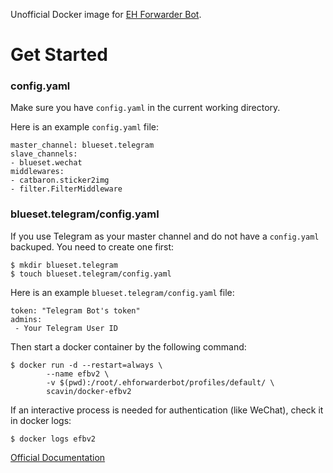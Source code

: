 Unofficial Docker image for [EH Forwarder Bot](https://github.com/blueset/ehForwarderBot). 

# Get Started

### config.yaml

Make sure you have `config.yaml` in the current working directory.

Here is an example `config.yaml` file:
```
master_channel: blueset.telegram
slave_channels:
- blueset.wechat
middlewares:
- catbaron.sticker2img
- filter.FilterMiddleware
```

### blueset.telegram/config.yaml

If you use Telegram as your master channel and do not have a `config.yaml` backuped. You need to create one first:

```
$ mkdir blueset.telegram
$ touch blueset.telegram/config.yaml
```
Here is an example `blueset.telegram/config.yaml` file:

```
token: "Telegram Bot's token"
admins:
 - Your Telegram User ID
```

Then start a docker container by the following command:

```
$ docker run -d --restart=always \
        --name efbv2 \
        -v $(pwd):/root/.ehforwarderbot/profiles/default/ \
        scavin/docker-efbv2
```

If an interactive process is needed for authentication (like WeChat), check it in docker logs:

```
$ docker logs efbv2
```

[Official Documentation](https://ehforwarderbot.readthedocs.io/en/latest/)
